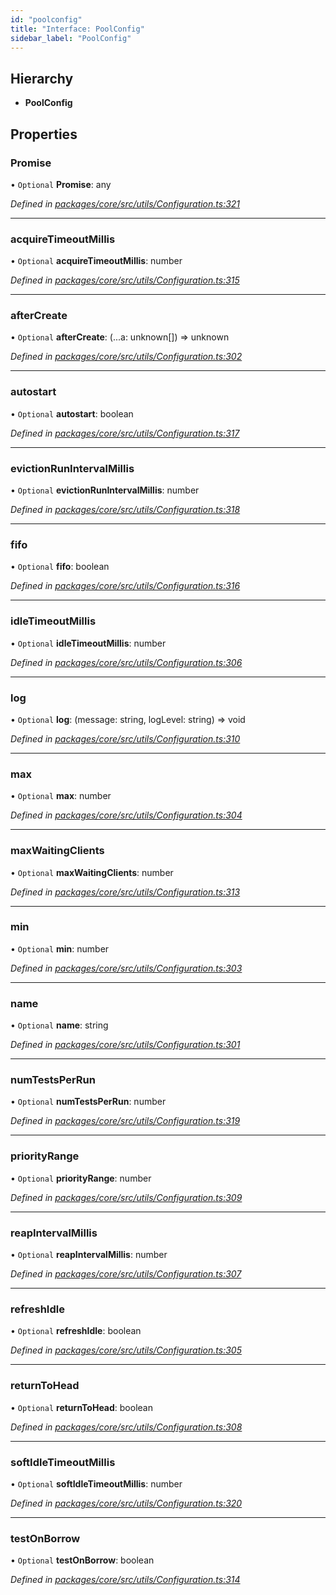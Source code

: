 ```yaml
---
id: "poolconfig"
title: "Interface: PoolConfig"
sidebar_label: "PoolConfig"
---
```


## Hierarchy

* **PoolConfig**

## Properties

### Promise

• `Optional` **Promise**: any

*Defined in [packages/core/src/utils/Configuration.ts:321](https://github.com/mikro-orm/mikro-orm/blob/d945b8a11/packages/core/src/utils/Configuration.ts#L321)*

___

### acquireTimeoutMillis

• `Optional` **acquireTimeoutMillis**: number

*Defined in [packages/core/src/utils/Configuration.ts:315](https://github.com/mikro-orm/mikro-orm/blob/d945b8a11/packages/core/src/utils/Configuration.ts#L315)*

___

### afterCreate

• `Optional` **afterCreate**: (...a: unknown[]) => unknown

*Defined in [packages/core/src/utils/Configuration.ts:302](https://github.com/mikro-orm/mikro-orm/blob/d945b8a11/packages/core/src/utils/Configuration.ts#L302)*

___

### autostart

• `Optional` **autostart**: boolean

*Defined in [packages/core/src/utils/Configuration.ts:317](https://github.com/mikro-orm/mikro-orm/blob/d945b8a11/packages/core/src/utils/Configuration.ts#L317)*

___

### evictionRunIntervalMillis

• `Optional` **evictionRunIntervalMillis**: number

*Defined in [packages/core/src/utils/Configuration.ts:318](https://github.com/mikro-orm/mikro-orm/blob/d945b8a11/packages/core/src/utils/Configuration.ts#L318)*

___

### fifo

• `Optional` **fifo**: boolean

*Defined in [packages/core/src/utils/Configuration.ts:316](https://github.com/mikro-orm/mikro-orm/blob/d945b8a11/packages/core/src/utils/Configuration.ts#L316)*

___

### idleTimeoutMillis

• `Optional` **idleTimeoutMillis**: number

*Defined in [packages/core/src/utils/Configuration.ts:306](https://github.com/mikro-orm/mikro-orm/blob/d945b8a11/packages/core/src/utils/Configuration.ts#L306)*

___

### log

• `Optional` **log**: (message: string, logLevel: string) => void

*Defined in [packages/core/src/utils/Configuration.ts:310](https://github.com/mikro-orm/mikro-orm/blob/d945b8a11/packages/core/src/utils/Configuration.ts#L310)*

___

### max

• `Optional` **max**: number

*Defined in [packages/core/src/utils/Configuration.ts:304](https://github.com/mikro-orm/mikro-orm/blob/d945b8a11/packages/core/src/utils/Configuration.ts#L304)*

___

### maxWaitingClients

• `Optional` **maxWaitingClients**: number

*Defined in [packages/core/src/utils/Configuration.ts:313](https://github.com/mikro-orm/mikro-orm/blob/d945b8a11/packages/core/src/utils/Configuration.ts#L313)*

___

### min

• `Optional` **min**: number

*Defined in [packages/core/src/utils/Configuration.ts:303](https://github.com/mikro-orm/mikro-orm/blob/d945b8a11/packages/core/src/utils/Configuration.ts#L303)*

___

### name

• `Optional` **name**: string

*Defined in [packages/core/src/utils/Configuration.ts:301](https://github.com/mikro-orm/mikro-orm/blob/d945b8a11/packages/core/src/utils/Configuration.ts#L301)*

___

### numTestsPerRun

• `Optional` **numTestsPerRun**: number

*Defined in [packages/core/src/utils/Configuration.ts:319](https://github.com/mikro-orm/mikro-orm/blob/d945b8a11/packages/core/src/utils/Configuration.ts#L319)*

___

### priorityRange

• `Optional` **priorityRange**: number

*Defined in [packages/core/src/utils/Configuration.ts:309](https://github.com/mikro-orm/mikro-orm/blob/d945b8a11/packages/core/src/utils/Configuration.ts#L309)*

___

### reapIntervalMillis

• `Optional` **reapIntervalMillis**: number

*Defined in [packages/core/src/utils/Configuration.ts:307](https://github.com/mikro-orm/mikro-orm/blob/d945b8a11/packages/core/src/utils/Configuration.ts#L307)*

___

### refreshIdle

• `Optional` **refreshIdle**: boolean

*Defined in [packages/core/src/utils/Configuration.ts:305](https://github.com/mikro-orm/mikro-orm/blob/d945b8a11/packages/core/src/utils/Configuration.ts#L305)*

___

### returnToHead

• `Optional` **returnToHead**: boolean

*Defined in [packages/core/src/utils/Configuration.ts:308](https://github.com/mikro-orm/mikro-orm/blob/d945b8a11/packages/core/src/utils/Configuration.ts#L308)*

___

### softIdleTimeoutMillis

• `Optional` **softIdleTimeoutMillis**: number

*Defined in [packages/core/src/utils/Configuration.ts:320](https://github.com/mikro-orm/mikro-orm/blob/d945b8a11/packages/core/src/utils/Configuration.ts#L320)*

___

### testOnBorrow

• `Optional` **testOnBorrow**: boolean

*Defined in [packages/core/src/utils/Configuration.ts:314](https://github.com/mikro-orm/mikro-orm/blob/d945b8a11/packages/core/src/utils/Configuration.ts#L314)*
